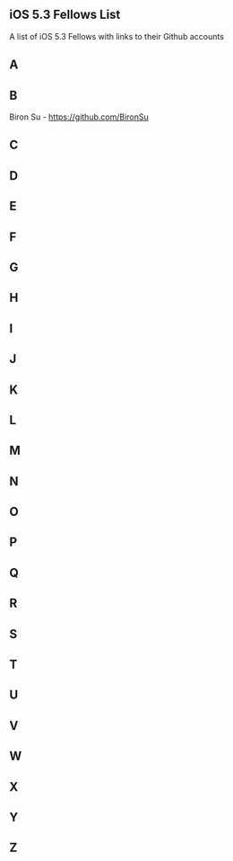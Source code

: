 ## iOS 5.3 Fellows List

A list of iOS 5.3 Fellows with links to their Github accounts

## A 

## B 
 Biron Su - https://github.com/BironSu
## C

## D

## E 

## F

## G

## H 

## I 

## J

## K

## L

## M

## N

## O

## P

## Q
 
## R
 
## S 

## T

## U

## V

## W

## X

## Y

## Z

